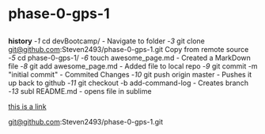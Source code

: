 # phase-0-gps-1
##
**history**
    -*1*  cd devBootcamp/ - Navigate to folder 
    -*3* git clone git@github.com:Steven2493/phase-0-gps-1.git Copy from remote source
    -*5*  cd phase-0-gps-1/
    -*6*  touch awesome_page.md - Created a MarkDown file
    -*8*  git add awesome_page.md - Added file to local repo
    -*9*  git commit -m "initial commit" - Commited Changes
   -*10*  git push origin master - Pushes it up back to github
   -*11*  git checkout -b add-command-log - Creates branch 
   -*13* subl README.md - opens file in sublime


   [this is a link](www.google.com)

git@github.com:Steven2493/phase-0-gps-1.git